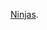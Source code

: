 [Ninjas](https://preview.redd.it/7ilkwnnj0g141.gif?format=mp4&v=enabled&s=7ba68c7ba15bf0b75beb1a1d4c9410cc6d63b3f8).
